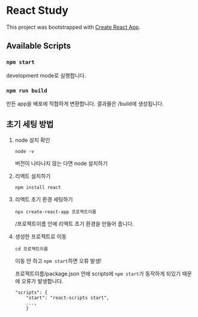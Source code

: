 # React Study

This project was bootstrapped with [Create React App](https://github.com/facebook/create-react-app).

## Available Scripts
### `npm start`

development mode로 실행합니다.

### `npm run build`

만든 app을 배포에 적합하게 변환합니다.
결과물은 /build에 생성됩니다.

## 초기 세팅 방법

1. node 설치 확인
   
   `node -v`
   
   버전이 나타나지 않는 다면 node 설치하기

2. 리액트 설치하기
   
   `npm install react`

3. 리액트 초기 환경 세팅하기
   
   `npx create-react-app 프로젝트이름`
   
   /프로젝트이름 안에 리액트 초기 환경을 만들어 줍니다.

4. 생성한 프로젝트로 이동
   
   `cd 프로젝트이름`

    이동 안 하고 `npm start`하면 오류 발생!

    프로젝트이름/package.json 안에 scripts에 `npm start`가 동작하게 되있기 때문에 오류가 발생합니다.
    ```
    "scripts": {
        "start": "react-scripts start",
        ...,
        }
    ```